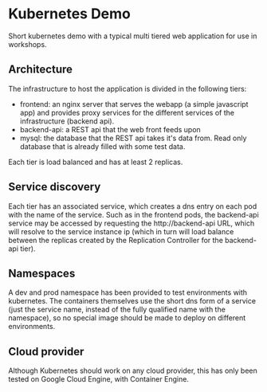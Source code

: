 # Kubernetes Demo
Short kubernetes demo with a typical multi tiered web application for use in workshops.

## Architecture

The infrastructure to host the application is divided in the following tiers:

- frontend: an nginx server that serves the webapp (a simple javascript app) and provides proxy services for the different 
services of the infrastructure (backend api).
- backend-api: a REST api that the web front feeds upon
- mysql: the database that the REST api takes it's data from. Read only database that is already filled with some test data.

Each tier is load balanced and has at least 2 replicas. 

## Service discovery

Each tier has an associated service, which creates a dns entry on each pod with the name of the service. Such as in the frontend 
pods, the backend-api service may be accessed by requesting the http://backend-api URL, which will resolve to the service instance
ip (which in turn will load balance between the replicas created by the Replication Controller for the backend-api tier).

## Namespaces

A dev and prod namespace has been provided to test environments with kubernetes. The containers themselves use the short dns form
of a service (just the service name, instead of the fully qualified name with the namespace), so no special image should be made
to deploy on different environments.

## Cloud provider

Although Kubernetes should work on any cloud provider, this has only been tested on Google Cloud Engine, with Container Engine.
